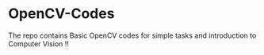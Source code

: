 # OpenCV-Codes
The repo contains Basic OpenCV codes for simple tasks and introduction to Computer Vision !!
